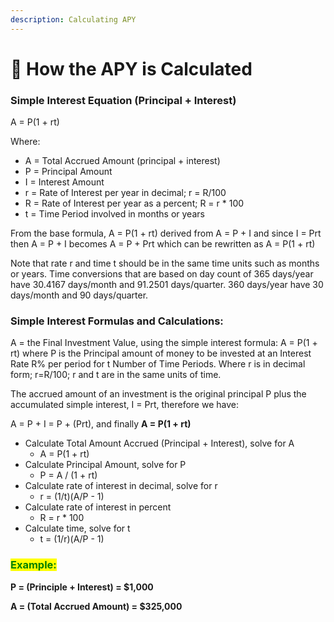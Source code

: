 ```yaml
---
description: Calculating APY
---
```


# 💸 How the APY is Calculated

### Simple Interest Equation (Principal + Interest)

A = P(1 + rt)

Where:

* A = Total Accrued Amount (principal + interest)
* P = Principal Amount
* I = Interest Amount
* r = Rate of Interest per year in decimal; r = R/100
* R = Rate of Interest per year as a percent; R = r \* 100
* t = Time Period involved in months or years

From the base formula, A = P(1 + rt) derived from A = P + I and since I = Prt then A = P + I becomes A = P + Prt which can be rewritten as A = P(1 + rt)

Note that rate r and time t should be in the same time units such as months or years. Time conversions that are based on day count of 365 days/year have 30.4167 days/month and 91.2501 days/quarter. 360 days/year have 30 days/month and 90 days/quarter.

### Simple Interest Formulas and Calculations:

A = the Final Investment Value, using the simple interest formula: A = P(1 + rt) where P is the Principal amount of money to be invested at an Interest Rate R% per period for t Number of Time Periods.  Where r is in decimal form; r=R/100; r and t are in the same units of time.

The accrued amount of an investment is the original principal P plus the accumulated simple interest, I = Prt, therefore we have:

A = P + I = P + (Prt), and finally **A = P(1 + rt)**

* Calculate Total Amount Accrued (Principal + Interest), solve for A
  * A = P(1 + rt)
* Calculate Principal Amount, solve for P
  * P = A / (1 + rt)
* Calculate rate of interest in decimal, solve for r
  * r = (1/t)(A/P - 1)
* Calculate rate of interest in percent
  * R = r \* 100
* Calculate time, solve for t
  * t = (1/r)(A/P - 1)

### <mark style="color:green;">Example:</mark>

**P = (Principle + Interest) = **<mark style="color:green;">**$1,000**</mark>

**A = (Total Accrued Amount) = **<mark style="color:green;">**$325,000**</mark>
